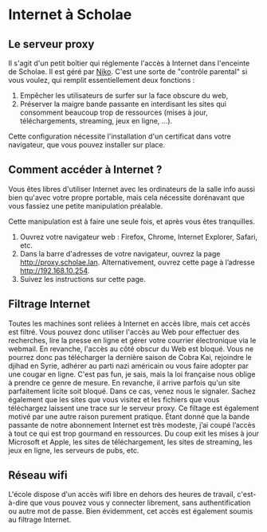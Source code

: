 # Internet à Scholae

## Le serveur proxy

Il s'agit d'un petit boîtier qui réglemente l'accès à Internet dans l'enceinte de Scholae. Il est géré par [Niko](https://microlinux.fr/).
C'est une sorte de "contrôle parental" si vous voulez, qui remplit essentiellement deux fonctions :

1. Empêcher les utilisateurs de surfer sur la face obscure du web,
2. Préserver la maigre bande passante en interdisant les sites qui consomment beaucoup trop de ressources (mises à jour, téléchargements, streaming, jeux en ligne, ...).

Cette configuration nécessite l'installation d'un certificat dans votre navigateur, que vous pouvez installer sur place.

## Comment accéder à Internet ?

Vous êtes libres d'utiliser Internet avec les ordinateurs de la salle info aussi bien qu'avec votre
propre portable, mais cela nécessite dorénavant que vous fassiez une petite manipulation préalable.

Cette manipulation est à faire une seule fois, et après vous êtes tranquilles.
1. Ouvrez votre navigateur web : Firefox, Chrome, Internet Explorer, Safari, etc.
2. Dans la barre d'adresses de votre navigateur, ouvrez la page http://proxy.scholae.lan.
Alternativement, ouvrez cette page à l’adresse http://192.168.10.254.
3. Suivez les instructions sur cette page.

## Filtrage Internet

Toutes les machines sont reliées à Internet en accès libre, mais cet accès est filtré. Vous pouvez donc
utiliser l'accès au Web pour effectuer des recherches, lire la presse en ligne et gérer votre courrier
électronique via le webmail. En revanche, l'accès au côté obscur du Web est bloqué. Vous ne
pourrez donc pas télécharger la dernière saison de Cobra Kai, rejoindre le djihad en Syrie, adhérer
au parti nazi américain ou vous faire adopter par une cougar en ligne. C'est pas fun, je sais, mais la
loi française nous oblige à prendre ce genre de mesure. En revanche, il arrive parfois qu'un site
parfaitement licite soit bloqué. Dans ce cas, venez nous le signaler. Sachez également que les sites
que vous visitez et les fichiers que vous téléchargez laissent une trace sur le serveur proxy.
Ce filtage est également motivé par une autre raison purement pratique. Étant donné que la bande
passante de notre abonnement Internet est très modeste, j’ai coupé l’accès à tout ce qui est trop
gourmand en ressources. Du coup exit les mises à jour Microsoft et Apple, les sites de
téléchargement, les sites de streaming, les jeux en ligne, les serveurs de pubs, etc.

## Réseau wifi

L'école dispose d'un accès wifi libre en dehors des heures de travail, c'est-à-dire que vous pouvez
vous y connecter librement, sans authentification ou autre mot de passe. Bien évidemment, cet
accès est également soumis au filtrage Internet.


